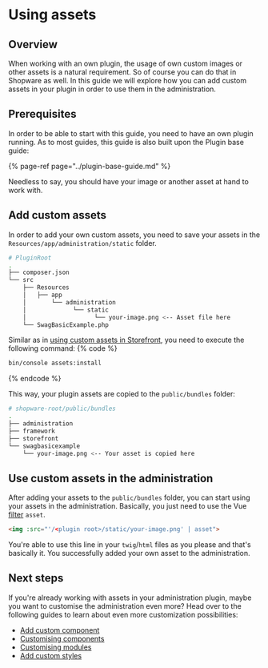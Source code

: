 # Using assets

## Overview

When working with an own plugin, the usage of own custom images or other assets is a natural requirement. 
So of course you can do that in Shopware as well. In this guide we will explore how you can
add custom assets in your plugin in order to use them in the administration.

## Prerequisites

In order to be able to start with this guide, you need to have an own plugin running. As to most guides, this guide
is also built upon the Plugin base guide:

{% page-ref page="../plugin-base-guide.md" %}

Needless to say, you should have your image or another asset at hand to work with.

## Add custom assets

In order to add your own custom assets, you need to save your assets in the `Resources/app/administration/static` folder.
```bash
# PluginRoot
.
├── composer.json
└── src
    ├── Resources
    │   ├── app
    │       └── administration
    │             └── static
    │                   └── your-image.png <-- Asset file here
    └── SwagBasicExample.php
```

Similar as in [using custom assets in Storefront](./../storefront/add-custom-assets.md), you need to execute the 
following command:
{% code %}
```bash
bin/console assets:install
```
{% endcode %}

This way, your plugin assets are copied to the `public/bundles` folder:

```bash
# shopware-root/public/bundles
.
├── administration
├── framework
├── storefront
└── swagbasicexample
    └── your-image.png <-- Your asset is copied here
```

## Use custom assets in the administration

After adding your assets to the `public/bundles` folder, you can start using your assets in the administration. 
Basically, you just need to use the Vue [filter](https://vuejs.org/v2/guide/filters.html) `asset`.
```html
<img :src="'/<plugin root>/static/your-image.png' | asset">
```

You're able to use this line in your `twig`/`html` files as you please and that's basically it. You successfully 
added your own asset to the administration.

## Next steps

If you're already working with assets in your administration plugin, maybe you want to customise the administration 
even more? Head over to the following guides to learn about even more customization possibilities:
* [Add custom component](./add-custom-component.md)
* [Customising components](./customizing-components.md)
* [Customising modules](./customizing-modules.md)
* [Add custom styles](./add-custom-styles.md)
